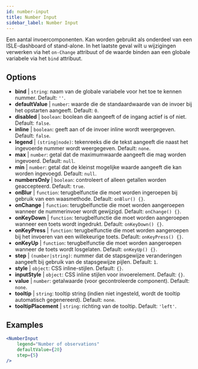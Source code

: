 ```yaml
---
id: number-input
title: Number Input
sidebar_label: Number Input
---
```


Een aantal invoercomponenten. Kan worden gebruikt als onderdeel van een ISLE-dashboard of stand-alone. In het laatste geval wilt u wijzigingen verwerken via het `on-Change` attribuut of de waarde binden aan een globale variabele via het `bind` attribuut.

## Options

* __bind__ | `string`: naam van de globale variabele voor het toe te kennen nummer. Default: `''`.
* __defaultValue__ | `number`: waarde die de standaardwaarde van de invoer bij het opstarten aangeeft. Default: `0`.
* __disabled__ | `boolean`: boolean die aangeeft of de ingang actief is of niet. Default: `false`.
* __inline__ | `boolean`: geeft aan of de invoer inline wordt weergegeven. Default: `false`.
* __legend__ | `(string|node)`: tekenreeks die de tekst aangeeft die naast het ingevoerde nummer wordt weergegeven. Default: `none`.
* __max__ | `number`: getal dat de maximumwaarde aangeeft die mag worden ingevoerd. Default: `null`.
* __min__ | `number`: getal dat de kleinst mogelijke waarde aangeeft die kan worden ingevoegd. Default: `null`.
* __numbersOnly__ | `boolean`: controleert of alleen getallen worden geaccepteerd. Default: `true`.
* __onBlur__ | `function`: terugbelfunctie die moet worden ingeroepen bij gebruik van een waasmethode. Default: `onBlur() {}`.
* __onChange__ | `function`: terugbelfunctie die moet worden aangeroepen wanneer de nummerinvoer wordt gewijzigd. Default: `onChange() {}`.
* __onKeyDown__ | `function`: terugbelfunctie die moet worden aangeroepen wanneer een toets wordt ingedrukt. Default: `onKeyDown() {}`.
* __onKeyPress__ | `function`: terugbelfunctie die moet worden aangeroepen bij het invoeren van een willekeurige toets. Default: `onKeyPress() {}`.
* __onKeyUp__ | `function`: terugbelfunctie die moet worden aangeroepen wanneer de toets wordt losgelaten. Default: `onKeyUp() {}`.
* __step__ | `(number|string)`: nummer dat de stapsgewijze veranderingen aangeeft bij gebruik van de stapsgewijze pijlen. Default: `1`.
* __style__ | `object`: CSS inline-stijlen. Default: `{}`.
* __inputStyle__ | `object`: CSS inline stijlen voor invoerelement. Default: `{}`.
* __value__ | `number`: getalwaarde (voor gecontroleerde component). Default: `none`.
* __tooltip__ | `string`: tooltip string (indien niet ingesteld, wordt de tooltip automatisch gegenereerd). Default: `none`.
* __tooltipPlacement__ | `string`: richting van de tooltip. Default: `'left'`.


## Examples

```jsx live
<NumberInput
    legend="Number of observations"
    defaultValue={20}
    step={5}
/>
```

